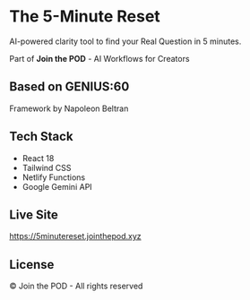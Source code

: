 # The 5-Minute Reset

AI-powered clarity tool to find your Real Question in 5 minutes.

Part of **Join the POD** - AI Workflows for Creators

## Based on GENIUS:60

Framework by Napoleon Beltran

## Tech Stack

- React 18
- Tailwind CSS
- Netlify Functions
- Google Gemini API

## Live Site

https://5minutereset.jointhepod.xyz

## License

© Join the POD - All rights reserved
```